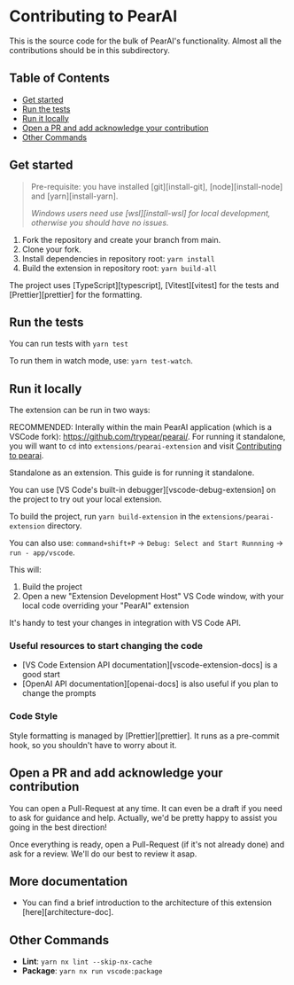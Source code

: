 # Contributing to PearAI

This is the source code for the bulk of PearAI's functionality. Almost all the contributions should be in this subdirectory.

## Table of Contents

- [Get started](#get-started)
- [Run the tests](#run-the-tests)
- [Run it locally](#run-it-locally)
- [Open a PR and add acknowledge your contribution](#open-a-pr-and-add-acknowledge-your-contribution)
- [Other Commands](#other-commands)

## Get started

> Pre-requisite: you have installed [git][install-git], [node][install-node] and [yarn][install-yarn].
>
> _Windows users need use [wsl][install-wsl] for local development, otherwise you should have no issues._

1. Fork the repository and create your branch from main.
1. Clone your fork.
1. Install dependencies in repository root: `yarn install`
1. Build the extension in repository root: `yarn build-all`

The project uses [TypeScript][typescript], [Vitest][vitest] for the tests and [Prettier][prettier] for the formatting.

## Run the tests

You can run tests with `yarn test`

To run them in watch mode, use: `yarn test-watch`.

## Run it locally

The extension can be run in two ways:

RECOMMENDED: Interally within the main PearAI application (which is a VSCode fork): https://github.com/trypear/pearai/. For running it standalone, you will want to `cd` into `extensions/pearai-extension` and visit [Contributing to pearai](CONTRIBUTING.md).

Standalone as an extension. This guide is for running it standalone.

You can use [VS Code's built-in debugger][vscode-debug-extension] on the project to try out your local extension.

To build the project, run `yarn build-extension` in the `extensions/pearai-extension` directory.

You can also use: `command+shift+P` -> `Debug: Select and Start Runnning` -> `run - app/vscode`.

This will:

1. Build the project
2. Open a new "Extension Development Host" VS Code window, with your local code overriding your "PearAI" extension

It's handy to test your changes in integration with VS Code API.

### Useful resources to start changing the code

- [VS Code Extension API documentation][vscode-extension-docs] is a good start
- [OpenAI API documentation][openai-docs] is also useful if you plan to change the prompts

### Code Style

Style formatting is managed by [Prettier][prettier]. It runs as a pre-commit hook, so you shouldn't have to worry about it.

## Open a PR and add acknowledge your contribution

You can open a Pull-Request at any time. It can even be a draft if you need to ask for guidance and help. Actually, we'd be pretty happy to assist you going in the best direction!

Once everything is ready, open a Pull-Request (if it's not already done) and ask for a review. We'll do our best to review it asap.

## More documentation

- You can find a brief introduction to the architecture of this extension [here][architecture-doc].

## Other Commands

- **Lint**: `yarn nx lint --skip-nx-cache`
- **Package**: `yarn nx run vscode:package`‍
